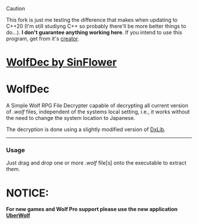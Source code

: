 > [!CAUTION]
> This fork is just me testing the difference that makes when updating to C++20 (I'm still studiyng C++ so probably there'll be more better things to do…). **I don't guarantee anything working here**.
If you intend to use this program, get from it's [creator](https://github.com/Sinflower).

# [WolfDec by SinFlower](https://github.com/Sinflower/WolfDec)

# WolfDec


A Simple Wolf RPG File Decrypter capable of decrypting all current version of *.wolf* files, independent of the systems local setting, i.e., it works without the need to change the system location to Japanese.

The decryption is done using a slightly modified version of
[DxLib](http://dxlib.o.oo7.jp/index.html).

----------

### Usage ###
Just drag and drop one or more *.wolf* file[s] onto the executable to extract them.


# NOTICE:
**For new games and Wolf Pro support please use the new application [UberWolf](https://github.com/Sinflower/UberWolf)**
